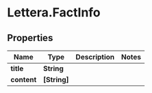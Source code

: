 # Lettera.FactInfo

## Properties
Name | Type | Description | Notes
------------ | ------------- | ------------- | -------------
**title** | **String** |  | 
**content** | **[String]** |  | 


